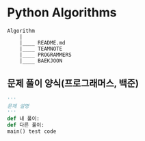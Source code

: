 # Python Algorithms

```
Algorithm
    |
    |____ README.md
    |____ TEAMNOTE
    |____ PROGRAMMERS
    |____ BAEKJOON
```

## 문제 풀이 양식(프로그래머스, 백준)

```python
'''
문제 설명
'''
def 내 풀이:
def 다른 풀이:
main() test code
```